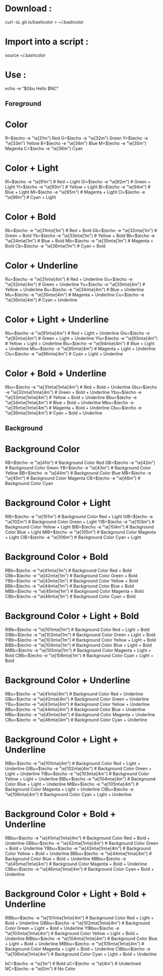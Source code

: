 # Download :
curl -sL git.io/bashcolor > ~/.bashcolor

# Import into a script :
source ~/.bashcolor

# Use :
echo -e "$Gbu Hello $NC"

## Foreground ##

# Color
R=$(echo -e "\e[31m") Red
G=$(echo -e "\e[32m") Green
Y=$(echo -e "\e[33m") Yellow
B=$(echo -e "\e[34m") Blue
M=$(echo -e "\e[35m") Magenta
C=$(echo -e "\e[36m") Cyan

# Color + Light
Rl=$(echo -e "\e[91m")                  # Red + Light
Gl=$(echo -e "\e[92m")                  # Green + Light
Yl=$(echo -e "\e[93m")                  # Yellow + Light
Bl=$(echo -e "\e[94m")                  # Blue + Light
Ml=$(echo -e "\e[95m")                  # Magenta + Light
Cl=$(echo -e "\e[96m")                  # Cyan + Light

# Color + Bold
Rb=$(echo -e "\e[31m\e[1m")             # Red + Bold
Gb=$(echo -e "\e[32m\e[1m")             # Green + Bold
Yb=$(echo -e "\e[33m\e[1m")             # Yellow + Bold
Bb=$(echo -e "\e[34m\e[1m")             # Blue + Bold
Mb=$(echo -e "\e[35m\e[1m")             # Magenta + Bold
Cb=$(echo -e "\e[36m\e[1m")             # Cyan + Bold

# Color + Underline
Ru=$(echo -e "\e[31m\e[4m")             # Red + Underline
Gu=$(echo -e "\e[32m\e[4m")             # Green + Underline
Yu=$(echo -e "\e[33m\e[4m")             # Yellow + Underline
Bu=$(echo -e "\e[34m\e[4m")             # Blue + Underline
Mu=$(echo -e "\e[35m\e[4m")             # Magenta + Underline
Cu=$(echo -e "\e[36m\e[4m")             # Cyan + Underline

# Color + Light + Underline
Rlu=$(echo -e "\e[91m\e[4m")            # Red + Light + Underline
Glu=$(echo -e "\e[92m\e[4m")            # Green + Light + Underline
Ylu=$(echo -e "\e[93m\e[4m")            # Yellow + Light + Underline
Blu=$(echo -e "\e[94m\e[4m")            # Blue + Light + Underline
Mlu=$(echo -e "\e[95m\e[4m")            # Magenta + Light + Underline
Clu=$(echo -e "\e[96m\e[4m")            # Cyan + Light + Underline

# Color + Bold + Underline
Rbu=$(echo -e "\e[31m\e[1m\e[4m")       # Red + Bold + Underline
Gbu=$(echo -e "\e[32m\e[1m\e[4m")       # Green + Bold + Underline
Ybu=$(echo -e "\e[33m\e[1m\e[4m")       # Yellow + Bold + Underline
Bbu=$(echo -e "\e[34m\e[1m\e[4m")       # Blue + Bold + Underline
Mbu=$(echo -e "\e[35m\e[1m\e[4m")       # Magenta + Bold + Underline
Cbu=$(echo -e "\e[36m\e[1m\e[4m")       # Cyan + Bold + Underline

## Background ##

# Background Color
RB=$(echo -e "\e[41m")                  # Background Color Red
GB=$(echo -e "\e[42m")                  # Background Color Green
YB=$(echo -e "\e[43m")                  # Background Color Yellow
BB=$(echo -e "\e[44m")                  # Background Color Blue
MB=$(echo -e "\e[45m")                  # Background Color Magenta
CB=$(echo -e "\e[46m")                  # Background Color Cyan

# Background Color + Light
RlB=$(echo -e "\e[101m")                # Background Color Red + Light
GlB=$(echo -e "\e[102m")                # Background Color Green + Light
YlB=$(echo -e "\e[103m")                # Background Color Yellow + Light
BlB=$(echo -e "\e[104m")                # Background Color Blue + Light
MlB=$(echo -e "\e[105m")                # Background Color Magenta + Light
ClB=$(echo -e "\e[106m")                # Background Color Cyan + Light

# Background Color + Bold
RBb=$(echo -e "\e[41m\e[1m")            # Background Color Red + Bold
GBb=$(echo -e "\e[42m\e[1m")            # Background Color Green + Bold
YBb=$(echo -e "\e[43m\e[1m")            # Background Color Yellow + Bold
BBb=$(echo -e "\e[44m\e[1m")            # Background Color Blue + Bold
MBb=$(echo -e "\e[45m\e[1m")            # Background Color Magenta + Bold
CBb=$(echo -e "\e[46m\e[1m")            # Background Color Cyan + Bold

# Background Color + Light + Bold
RlBb=$(echo -e "\e[101m\e[1m")          # Background Color Red + Light + Bold
GlBb=$(echo -e "\e[102m\e[1m")          # Background Color Green + Light + Bold
YlBb=$(echo -e "\e[103m\e[1m")          # Background Color Yellow + Light + Bold
BlBb=$(echo -e "\e[104m\e[1m")          # Background Color Blue + Light + Bold
MlBb=$(echo -e "\e[105m\e[1m")          # Background Color Magenta + Light + Bold
ClBb=$(echo -e "\e[106m\e[1m")          # Background Color Cyan + Light + Bold

# Background Color + Underline
RBu=$(echo -e "\e[41m\e[4m")            # Background Color Red + Underline
GBu=$(echo -e "\e[42m\e[4m")            # Background Color Green + Underline
YBu=$(echo -e "\e[43m\e[4m")            # Background Color Yellow + Underline
BBu=$(echo -e "\e[44m\e[4m")            # Background Color Blue + Underline
MBu=$(echo -e "\e[45m\e[4m")            # Background Color Magenta + Underline
CBu=$(echo -e "\e[46m\e[4m")            # Background Color Cyan + Underline

# Background Color + Light + Underline
RlBu=$(echo -e "\e[101m\e[4m")          # Background Color Red + Light + Underline
GlBu=$(echo -e "\e[102m\e[4m")          # Background Color Green + Light + Underline
YlBu=$(echo -e "\e[103m\e[4m")          # Background Color Yellow + Light + Underline
BlBu=$(echo -e "\e[104m\e[4m")          # Background Color Blue + Light + Underline
MlBu=$(echo -e "\e[105m\e[4m")          # Background Color Magenta + Light + Underline
ClBu=$(echo -e "\e[106m\e[4m")          # Background Color Cyan + Light + Underline

# Background Color + Bold + Underline
RBbu=$(echo -e "\e[41m\e[1m\e[4m")      # Background Color Red + Bold + Underline
GBbu=$(echo -e "\e[42m\e[1m\e[4m")      # Background Color Green + Bold + Underline
YBbu=$(echo -e "\e[43m\e[1m\e[4m")      # Background Color Yellow + Bold + Underline
BBbu=$(echo -e "\e[44m\e[1m\e[4m")      # Background Color Blue + Bold + Underline
MBbu=$(echo -e "\e[45m\e[1m\e[4m")      # Background Color Magenta + Bold + Underline
CBbu=$(echo -e "\e[46m\e[1m\e[4m")      # Background Color Cyan + Bold + Underline

# Background Color + Light + Bold + Underline
RlBbu=$(echo -e "\e[101m\e[1m\e[4m")    # Background Color Red + Light + Bold + Underline
GlBbu=$(echo -e "\e[102m\e[1m\e[4m")    # Background Color Green + Light + Bold + Underline
YlBbu=$(echo -e "\e[103m\e[1m\e[4m")    # Background Color Yellow + Light + Bold + Underline
BlBbu=$(echo -e "\e[104m\e[1m\e[4m")    # Background Color Blue + Light + Bold + Underline
MlBbu=$(echo -e "\e[105m\e[1m\e[4m")    # Background Color Magenta + Light + Bold + Underline
ClBbu=$(echo -e "\e[106m\e[1m\e[4m")    # Background Color Cyan + Light + Bold + Underline

bC=$(echo -e "\e[1m")           # Bold
uC=$(echo -e "\e[4m")           # Underlined
NC=$(echo -e "\e[0m")           # No Color
